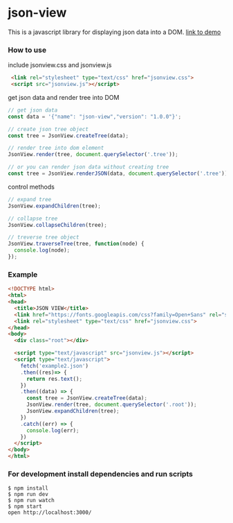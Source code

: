 # json-view
This is a javascript library for displaying json data into a DOM. [link to demo](http://pgrabovets.github.io/json-view/)

### How to use
include jsonview.css and jsonview.js
```html
 <link rel="stylesheet" type="text/css" href="jsonview.css">
 <script src="jsonview.js"></script>
```
get json data and render tree into DOM
```javascript
// get json data
const data = '{"name": "json-view","version": "1.0.0"}';

// create json tree object
const tree = JsonView.createTree(data);

// render tree into dom element
JsonView.render(tree, document.querySelector('.tree'));

// or you can render json data without creating tree
const tree = JsonView.renderJSON(data, document.querySelector('.tree'));

```
control methods
```javascript
// expand tree
JsonView.expandChildren(tree);

// collapse tree
JsonView.collapseChildren(tree);

// treverse tree object
JsonView.traverseTree(tree, function(node) {
  console.log(node);
});
```

### Example
```html
<!DOCTYPE html>
<html>
<head>
  <title>JSON VIEW</title>
  <link href="https://fonts.googleapis.com/css?family=Open+Sans" rel="stylesheet">
  <link rel="stylesheet" type="text/css" href="jsonview.css">
</head>
<body>
  <div class="root"></div>

  <script type="text/javascript" src="jsonview.js"></script>
  <script type="text/javascript">
    fetch('example2.json')
    .then((res)=> {
      return res.text();
    })
    .then((data) => {
      const tree = JsonView.createTree(data);
      JsonView.render(tree, document.querySelector('.root'));
      JsonView.expandChildren(tree);
    })
    .catch((err) => {
      console.log(err);
    })
  </script>
</body>
</html>

```

### For development install dependencies and run scripts
```
$ npm install
$ npm run dev
$ npm run watch
$ npm start
open http://localhost:3000/
```

